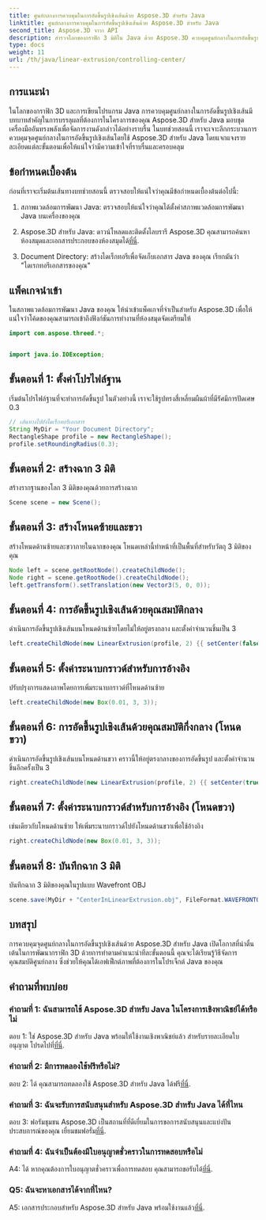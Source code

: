 ```yaml
---
title: ศูนย์กลางการควบคุมในการอัดขึ้นรูปเชิงเส้นด้วย Aspose.3D สำหรับ Java
linktitle: ศูนย์กลางการควบคุมในการอัดขึ้นรูปเชิงเส้นด้วย Aspose.3D สำหรับ Java
second_title: Aspose.3D จาวา API
description: สำรวจโลกของกราฟิก 3 มิติใน Java ด้วย Aspose.3D ควบคุมศูนย์กลางในการอัดขึ้นรูปเชิงเส้นได้อย่างง่ายดาย
type: docs
weight: 11
url: /th/java/linear-extrusion/controlling-center/
---
```

## การแนะนำ

ในโลกของกราฟิก 3D และการเขียนโปรแกรม Java การควบคุมศูนย์กลางในการอัดขึ้นรูปเชิงเส้นมีบทบาทสำคัญในการบรรลุผลที่ต้องการในโครงการของคุณ Aspose.3D สำหรับ Java มอบชุดเครื่องมืออันทรงพลังเพื่อจัดการงานดังกล่าวได้อย่างราบรื่น ในบทช่วยสอนนี้ เราจะเจาะลึกกระบวนการควบคุมจุดศูนย์กลางในการอัดขึ้นรูปเชิงเส้นโดยใช้ Aspose.3D สำหรับ Java โดยแจกแจงรายละเอียดแต่ละขั้นตอนเพื่อให้แน่ใจว่ามีความเข้าใจที่ราบรื่นและครอบคลุม

## ข้อกำหนดเบื้องต้น

ก่อนที่เราจะเริ่มต้นเส้นทางบทช่วยสอนนี้ ตรวจสอบให้แน่ใจว่าคุณมีข้อกำหนดเบื้องต้นต่อไปนี้:

1. สภาพแวดล้อมการพัฒนา Java: ตรวจสอบให้แน่ใจว่าคุณได้ตั้งค่าสภาพแวดล้อมการพัฒนา Java บนเครื่องของคุณ

2.  Aspose.3D สำหรับ Java: ดาวน์โหลดและติดตั้งไลบรารี Aspose.3D คุณสามารถค้นหาห้องสมุดและเอกสารประกอบของห้องสมุดได้[ที่นี่](https://reference.aspose.com/3d/java/).

3. Document Directory: สร้างไดเร็กทอรีเพื่อจัดเก็บเอกสาร Java ของคุณ เรียกมันว่า "ไดเรกทอรีเอกสารของคุณ"

## แพ็คเกจนำเข้า

ในสภาพแวดล้อมการพัฒนา Java ของคุณ ให้นำเข้าแพ็คเกจที่จำเป็นสำหรับ Aspose.3D เพื่อให้แน่ใจว่าโค้ดของคุณสามารถเข้าถึงฟังก์ชันการทำงานที่ห้องสมุดจัดเตรียมให้

```java
import com.aspose.threed.*;


import java.io.IOException;
```

## ขั้นตอนที่ 1: ตั้งค่าโปรไฟล์ฐาน

เริ่มต้นโปรไฟล์ฐานที่จะทำการอัดขึ้นรูป ในตัวอย่างนี้ เราจะใช้รูปทรงสี่เหลี่ยมผืนผ้าที่มีรัศมีการปัดเศษ 0.3

```java
// เส้นทางไปยังไดเร็กทอรีเอกสาร
String MyDir = "Your Document Directory";
RectangleShape profile = new RectangleShape();
profile.setRoundingRadius(0.3);
```

## ขั้นตอนที่ 2: สร้างฉาก 3 มิติ

สร้างรากฐานของโลก 3 มิติของคุณด้วยการสร้างฉาก

```java
Scene scene = new Scene();
```

## ขั้นตอนที่ 3: สร้างโหนดซ้ายและขวา

สร้างโหนดด้านซ้ายและขวาภายในฉากของคุณ โหนดเหล่านี้ทำหน้าที่เป็นพื้นที่สำหรับวัตถุ 3 มิติของคุณ

```java
Node left = scene.getRootNode().createChildNode();
Node right = scene.getRootNode().createChildNode();
left.getTransform().setTranslation(new Vector3(5, 0, 0));
```

## ขั้นตอนที่ 4: การอัดขึ้นรูปเชิงเส้นด้วยคุณสมบัติกลาง

ดำเนินการอัดขึ้นรูปเชิงเส้นบนโหนดด้านซ้ายโดยไม่ให้อยู่ตรงกลาง และตั้งค่าจำนวนชิ้นเป็น 3

```java
left.createChildNode(new LinearExtrusion(profile, 2) {{ setCenter(false); setSlices(3); }});
```

## ขั้นตอนที่ 5: ตั้งค่าระนาบกราวด์สำหรับการอ้างอิง

ปรับปรุงการแสดงภาพโดยการเพิ่มระนาบกราวด์ที่โหนดด้านซ้าย

```java
left.createChildNode(new Box(0.01, 3, 3));
```

## ขั้นตอนที่ 6: การอัดขึ้นรูปเชิงเส้นด้วยคุณสมบัติกึ่งกลาง (โหนดขวา)

ดำเนินการอัดขึ้นรูปเชิงเส้นบนโหนดด้านขวา คราวนี้ให้อยู่ตรงกลางของการอัดขึ้นรูป และตั้งค่าจำนวนชิ้นอีกครั้งเป็น 3

```java
right.createChildNode(new LinearExtrusion(profile, 2) {{ setCenter(true); setSlices(3); }});
```

## ขั้นตอนที่ 7: ตั้งค่าระนาบกราวด์สำหรับการอ้างอิง (โหนดขวา)

เช่นเดียวกับโหนดด้านซ้าย ให้เพิ่มระนาบกราวด์ไปยังโหนดด้านขวาเพื่อใช้อ้างอิง

```java
right.createChildNode(new Box(0.01, 3, 3));
```

## ขั้นตอนที่ 8: บันทึกฉาก 3 มิติ

บันทึกฉาก 3 มิติของคุณในรูปแบบ Wavefront OBJ

```java
scene.save(MyDir + "CenterInLinearExtrusion.obj", FileFormat.WAVEFRONTOBJ);
```

## บทสรุป

การควบคุมจุดศูนย์กลางในการอัดขึ้นรูปเชิงเส้นด้วย Aspose.3D สำหรับ Java เปิดโอกาสที่น่าตื่นเต้นในการพัฒนากราฟิก 3D ด้วยการทำตามคำแนะนำทีละขั้นตอนนี้ คุณจะได้เรียนรู้วิธีจัดการคุณสมบัติศูนย์กลาง ซึ่งช่วยให้คุณได้เอฟเฟ็กต์ภาพที่ต้องการในโปรเจ็กต์ Java ของคุณ

## คำถามที่พบบ่อย

### คำถามที่ 1: ฉันสามารถใช้ Aspose.3D สำหรับ Java ในโครงการเชิงพาณิชย์ได้หรือไม่

 ตอบ 1: ใช่ Aspose.3D สำหรับ Java พร้อมให้ใช้งานเชิงพาณิชย์แล้ว สำหรับรายละเอียดใบอนุญาต โปรดไปที่[ที่นี่](https://purchase.aspose.com/buy).

### คำถามที่ 2: มีการทดลองใช้ฟรีหรือไม่?

 ตอบ 2: ได้ คุณสามารถทดลองใช้ Aspose.3D สำหรับ Java ได้ฟรี[ที่นี่](https://releases.aspose.com/).

### คำถามที่ 3: ฉันจะรับการสนับสนุนสำหรับ Aspose.3D สำหรับ Java ได้ที่ไหน

 ตอบ 3: ฟอรัมชุมชน Aspose.3D เป็นสถานที่ที่ดีเยี่ยมในการขอการสนับสนุนและแบ่งปันประสบการณ์ของคุณ เยี่ยมชมฟอรั่ม[ที่นี่](https://forum.aspose.com/c/3d/18).

### คำถามที่ 4: ฉันจำเป็นต้องมีใบอนุญาตชั่วคราวในการทดสอบหรือไม่

A4: ได้ หากคุณต้องการใบอนุญาตชั่วคราวเพื่อการทดสอบ คุณสามารถขอรับได้[ที่นี่](https://purchase.aspose.com/temporary-license/).

### Q5: ฉันจะหาเอกสารได้จากที่ไหน?

 A5: เอกสารประกอบสำหรับ Aspose.3D สำหรับ Java พร้อมใช้งานแล้ว[ที่นี่](https://reference.aspose.com/3d/java/).